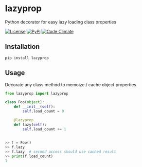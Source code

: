 # lazyprop
Python decorator for easy lazy loading class properties


[![License](https://img.shields.io/github/license/dbjohnson/lazyprop.svg)]()
[![PyPi](https://img.shields.io/pypi/v/lazyprop.svg)](https://pypi.python.org/pypi/lazyprop)
[![Code Climate](https://codeclimate.com/github/dbjohnson/lazyprop/badges/gpa.svg)](https://codeclimate.com/github/dbjohnson/lazyprop)

## Installation
```pip install lazyprop```

## Usage
Decorate any class method to memoize / cache object properties.

```python
from lazyprop import lazyprop

class Foo(object):
    def __init__(self):
        self.load_count = 0

    @lazyprop
    def lazy(self):
        self.load_count += 1
        
        
>> f = Foo()
>> f.lazy
>> f.lazy  # second access should use cached result
>> print(f.load_count)
1
